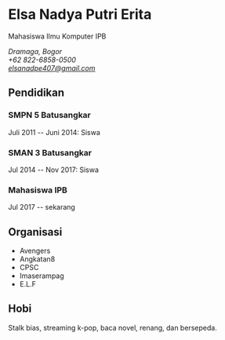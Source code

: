 # **Elsa Nadya Putri Erita**

Mahasiswa Ilmu Komputer IPB

*Dramaga, Bogor     
+62 822-6858-0500        
elsanadpe407@gmail.com*

## **Pendidikan**

### **SMPN 5 Batusangkar**

Juli 2011 -- Juni 2014: Siswa

### **SMAN 3 Batusangkar**

Jul 2014 -- Nov 2017: Siswa

### **Mahasiswa IPB**

Jul 2017 -- sekarang  

## **Organisasi**

  - Avengers
  - Angkatan8
  - CPSC
  - Imaserampag
  - E.L.F

## **Hobi**
Stalk bias, streaming k-pop, baca novel, renang, dan bersepeda.
